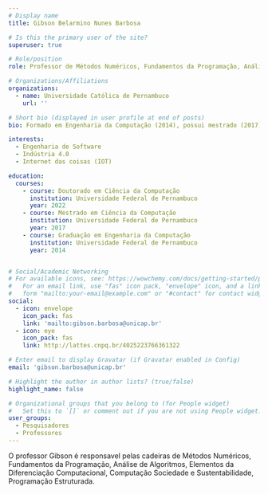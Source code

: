 ```yaml
---
# Display name
title: Gibson Belarmino Nunes Barbosa

# Is this the primary user of the site?
superuser: true

# Role/position
role: Professor de Métodos Numéricos, Fundamentos da Programação, Análise de Algoritmos, Elementos da Diferenciação Computacional, Computação Sociedade e Sustentabilidade, Programação Estruturada.

# Organizations/Affiliations
organizations:
  - name: Universidade Católica de Pernambuco
    url: ''

# Short bio (displayed in user profile at end of posts)
bio: Formado em Engenharia da Computação (2014), possui mestrado (2017) e doutorado (2022) em Ciência da Computação pela UFPE (Universidade Federal de Pernambuco). Atualmente, Gibson desenvolve pesquisa com colaboração Humano-Robô, Indústria 4.0 e Internet das Coisas, considerando questões de segurança nessa relação. Ele possui experiência em Inteligência Computacional, Análise de Agrupamento e Prototipagem de Placas de Circuito Impresso. Também, já trabalhou com FPGA, Testes e Verificação de Sistemas RTL.

interests:
  - Engenharia de Software
  - Indústria 4.0
  - Internet das coisas (IOT)

education:
  courses:
    - course: Doutorado em Ciência da Computação
      institution: Universidade Federal de Pernambuco
      year: 2022
    - course: Mestrado em Ciência da Computação
      institution: Universidade Federal de Pernambuco
      year: 2017
    - course: Graduação em Engenharia da Computação
      institution: Universidade Federal de Pernambuco
      year: 2014


# Social/Academic Networking
# For available icons, see: https://wowchemy.com/docs/getting-started/page-builder/#icons
#   For an email link, use "fas" icon pack, "envelope" icon, and a link in the
#   form "mailto:your-email@example.com" or "#contact" for contact widget.
social:
  - icon: envelope
    icon_pack: fas
    link: 'mailto:gibson.barbosa@unicap.br'
  - icon: eye
    icon_pack: fas
    link: http://lattes.cnpq.br/4025223766361322

# Enter email to display Gravatar (if Gravatar enabled in Config)
email: 'gibson.barbosa@unicap.br'

# Highlight the author in author lists? (true/false)
highlight_name: false

# Organizational groups that you belong to (for People widget)
#   Set this to `[]` or comment out if you are not using People widget.
user_groups:
  - Pesquisadores
  - Professores
---
```

  
  O professor Gibson é responsavel pelas cadeiras de Métodos Numéricos, Fundamentos da Programação, Análise de Algoritmos, Elementos da Diferenciação Computacional, Computação Sociedade e Sustentabilidade, Programação Estruturada.

